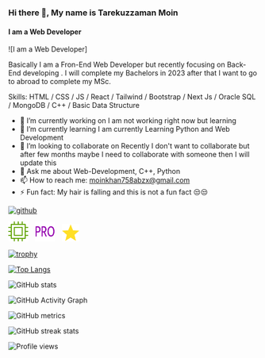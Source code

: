 ### Hi there 👋, My name is Tarekuzzaman Moin
#### I am a Web Developer
![I am a Web Developer]

Basically I am a Fron-End Web Developer but recently  focusing on Back-End developing . I will complete my Bachelors in 2023 after that I want to go to abroad to complete my MSc.

Skills:  HTML / CSS / JS / React / Tailwind / Bootstrap / Next Js / Oracle SQL / MongoDB / C++ / Basic Data Structure 

- 🔭 I’m currently working on I am not working right now but learning  
- 🌱 I’m currently learning I am currently Learning Python and Web Development 
- 👯 I’m looking to collaborate on Recently I don't want to collaborate but after few months maybe I need to collaborate with someone then I will update this 
- 💬 Ask me about Web-Development, C++, Python 
- 📫 How to reach me: moinkhan758abzx@gmail.com 
- ⚡ Fun fact: My hair is falling and this is not a fun fact 😒😒 


[<img src='https://cdn.jsdelivr.net/npm/simple-icons@3.0.1/icons/github.svg' alt='github' height='40'>](https://github.com/moin-zaman)  

<a href='https://docs.github.com/en/developers'><img src='https://raw.githubusercontent.com/acervenky/animated-github-badges/master/assets/devbadge.gif' width='40' height='40'></a> <a href='https://github.com/pricing'><img src='https://raw.githubusercontent.com/acervenky/animated-github-badges/master/assets/pro.gif' width='40' height='40'></a> <a href='https://stars.github.com/'><img src='https://raw.githubusercontent.com/acervenky/animated-github-badges/master/assets/starbadge.gif' width='35' height='35'></a> 

[![trophy](https://github-profile-trophy.vercel.app/?username=moin-zaman)](https://github.com/ryo-ma/github-profile-trophy)

[![Top Langs](https://github-readme-stats.vercel.app/api/top-langs/?username=moin-zaman)](https://github.com/anuraghazra/github-readme-stats)

![GitHub stats](https://github-readme-stats.vercel.app/api?username=moin-zaman&show_icons=true&count_private=true)  

![GitHub Activity Graph](https://activity-graph.herokuapp.com/graph?username=moin-zaman)  

![GitHub metrics](https://metrics.lecoq.io/moin-zaman)  

![GitHub streak stats](https://streak-stats.demolab.com/?user=moin-zaman)  

![Profile views](https://gpvc.arturio.dev/moin-zaman)  
